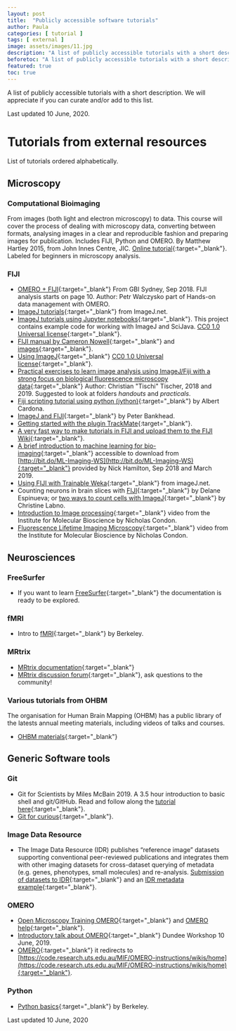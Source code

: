 ```yaml
---
layout: post
title:  "Publicly accessible software tutorials"
author: Paula
categories: [ tutorial ]
tags: [ external ]
image: assets/images/11.jpg
description: "A list of publicly accessible tutorials with a short description."
beforetoc: "A list of publicly accessible tutorials with a short description."
featured: true
toc: true
---
```


A list of publicly accessible tutorials with a short description.
We will appreciate if you can curate and/or add to this list.

Last updated 10 June, 2020.

# Tutorials from external resources

List of tutorials ordered alphabetically.

## Microscopy

### Computational Bioimaging

From images (both light and electron microscopy) to data. This course will
cover the process of dealing with microscopy data, converting between formats,
analysing images in a clear and reproducible fashion and preparing images for
publication. Includes FIJI, Python and OMERO. By Matthew Hartley 2015, from John
Innes Centre, JIC. [Online tutorial](http://training.scicomp.jic.ac.uk/docs/bioimaging_course_book/index.html){:target="_blank"}.
Labeled for beginners in microscopy analysis.

### FIJI

* [OMERO + FIJI](https://downloads.openmicroscopy.org/presentations/2018/GBI-Sydney/Sydney_Workshop_19092018.pdf){:target="_blank"} From GBI Sydney, Sep 2018. FIJI analysis starts on page 10. Author: Petr Walczysko part of Hands-on data management with OMERO.
* [ImageJ tutorials](https://imagej.net/Category:Tutorials){:target="_blank"} from ImageJ.net.
* [ImageJ tutorials using Jupyter notebooks](https://github.com/imagej/tutorials/tree/master/notebooks){:target="_blank"}. This project contains example code for working with ImageJ and SciJava. [CC0 1.0 Universal license](https://creativecommons.org/publicdomain/zero/1.0/){:target="_blank"}.
* [FIJI manual by Cameron Nowell](https://cloudstor.aarnet.edu.au/plus/s/NzLifYbQdDb43Fq){:target="_blank"} and [images](https://cloudstor.aarnet.edu.au/plus/s/3tutoG9lAYPFC4v){:target="_blank"}.
* [Using ImageJ](https://nbviewer.jupyter.org/github/imagej/tutorials/blob/master/notebooks/ImageJ-Tutorials-and-Demo.ipynb){:target="_blank"} [CC0 1.0 Universal license](https://creativecommons.org/publicdomain/zero/1.0/){:target="_blank"}.
* [Practical exercises to learn image analysis using ImageJ/Fiji with a strong focus on biological fluorescence microscopy data](https://github.com/tischi/imagej-courses){:target="_blank"} Author: Christian "Tischi" Tischer, 2018 and 2019. Suggested to look at folders *handouts* and *practicals*.
* [Fiji scripting tutorial using python (jython)](http://www.ini.uzh.ch/~acardona/fiji-tutorial/){:target="_blank"} by Albert Cardona.
* [ImageJ and FIJI](https://sydney.edu.au/medicine/bosch/facilities/advanced-microscopy/user-support/ImageJ_FL_Image_Analysis.pdf){:target="_blank"} by Peter Bankhead.
* [Getting started with the plugin TrackMate](https://imagej.net/Getting_started_with_TrackMate){:target="_blank"}.
* [A very fast way to make tutorials in FIJI and upload them to the FIJI Wiki](https://imagej.net/How_to_make_a_new_tutorial){:target="_blank"}.
* [A brief introduction to machine learning for bio-imaging](https://drive.google.com/file/d/1vLYPyzsawvM807nqZuznb-gjemupmeZA/view){:target="_blank"} accessible to download from [http://bit.do/ML-Imaging-WS](http://bit.do/ML-Imaging-WS){:target="_blank"} provided by Nick Hamilton, Sep 2018 and March 2019.
* [Using FIJI with Trainable Weka](https://imagej.net/Trainable_Weka_Segmentation){:target="_blank"} from imageJ.net.
* Counting neurons in brain slices with [FIJI](http://snyderlab.com/2016/05/25/tracing-neurons-using-fiji-imagej/){:target="_blank"} by Delane Espinueva; or [two ways to count cells with ImageJ](https://www.unige.ch/medecine/bioimaging/files/3714/1208/5964/CellCounting.pdf){:target="_blank"} by Christine Labno.
* [Introduction to Image processing](https://www.youtube.com/watch?v=5tFz5z88JzY&list=PLkGKyuSIzfzqVKs6wLnb-0_xsqisTWK8N&index=3&t=0s){:target="_blank"} video from the Institute for Molecular Bioscience by Nicholas Condon.
* [Fluorescence Lifetime Imaging Microscopy](https://www.youtube.com/watch?v=Sjc4H4dTCYs&list=PLkGKyuSIzfzqVKs6wLnb-0_xsqisTWK8N&index=2&t=0s){:target="_blank"} video from the Institute for Molecular Bioscience by Nicholas Condon.  

## Neurosciences

### FreeSurfer

* If you want to learn [FreeSurfer](https://surfer.nmr.mgh.harvard.edu/fswiki/Tutorials){:target="_blank"} the documentation is ready to be explored.

### fMRI

* Intro to [fMRI](https://bic-berkeley.github.io/psych-214-fall-2016/topics.html#specific-to-fmri){:target="_blank"} by Berkeley.

### MRtrix

* [MRtrix documentation](https://mrtrix.readthedocs.io/en/latest/){:target="_blank"}
* [MRtrix discussion forum](https://community.mrtrix.org/){:target="_blank"}, ask questions to the community!

### Various tutorials from OHBM
The organisation for Human Brain Mapping (OHBM) has a public library of the latests annual meeting materials, including videos of talks and courses.
* [OHBM materials](https://www.pathlms.com/ohbm/courses){:target="_blank"}


## Generic Software tools

### Git

* Git for Scientists by Miles McBain 2019. A 3.5 hour
 introduction to basic shell and git/GitHub. Read and
  follow along the [tutorial here](https://milesmcbain.github.io/git_4_sci/index.html){:target="_blank"}.
* [Git for curious](https://bic-berkeley.github.io/psych-214-fall-2016/topics.html#git){:target="_blank"}.

### Image Data Resource

* The Image Data Resource (IDR) publishes “reference image” datasets supporting conventional peer-reviewed publications and integrates them with other imaging datasets for cross-dataset querying of metadata (e.g. genes, phenotypes, small molecules) and re-analysis. [Submission of datasets to IDR](https://idr.openmicroscopy.org/about/submission.html){:target="_blank"} and an [IDR metadata example](https://github.com/IDR/idr-metadata){:target="_blank"}.


### OMERO

* [Open Microscopy Training OMERO](https://www.openmicroscopy.org/training/omero/){:target="_blank"} and [OMERO help](https://help.openmicroscopy.org/resources.html){:target="_blank"}.
* [Introductory talk about OMERO](https://downloads.openmicroscopy.org/presentations/2019/Dundee-June/Dundee_June_2019_Day1.pdf){:target="_blank"} Dundee Workshop 10 June, 2019.
* [OMERO](https://docs.google.com/document/d/1NOsgeQE5j3gH45npgg-wdQMvB9mDbiiQL37nlDU5Wpo/edit){:target="_blank"} it redirects to [https://code.research.uts.edu.au/MIF/OMERO-instructions/wikis/home](https://code.research.uts.edu.au/MIF/OMERO-instructions/wikis/home){:target="_blank"}.

### Python

* [Python basics](https://bic-berkeley.github.io/psych-214-fall-2016/topics.html#python){:target="_blank"} by Berkeley.


Last updated 10 June, 2020
